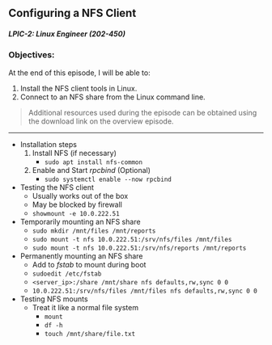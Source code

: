## Configuring a NFS Client  
##### LPIC-2: Linux Engineer (202-450)  

### Objectives:  

At the end of this episode, I will be able to:  

1. Install the NFS client tools in Linux.
2. Connect to an NFS share from the Linux command line. 

>Additional resources used during the episode can be obtained using the download link on the overview episode.  

-----------------------------------------------------------

* Installation steps
	1. Install NFS (if necessary)
		+ `sudo apt install nfs-common`
	2. Enable and Start *rpcbind* (Optional)
		+ `sudo systemctl enable --now rpcbind`
* Testing the NFS client
	+ Usually works out of the box
	+ May be blocked by firewall
	+ `showmount -e 10.0.222.51`
* Temporarily mounting an NFS share
	+ `sudo mkdir /mnt/files /mnt/reports`
	+ `sudo mount -t nfs 10.0.222.51:/srv/nfs/files /mnt/files`
	+ `sudo mount -t nfs 10.0.222.51:/srv/nfs/reports /mnt/reports`
* Permanently mounting an NFS share
	+ Add to *fstab* to mount during boot
	+ `sudoedit /etc/fstab`
	+ `<server_ip>:/share /mnt/share nfs defaults,rw,sync 0 0`
	+ `10.0.222.51:/srv/nfs/files /mnt/files nfs defaults,rw,sync 0 0`
* Testing NFS mounts
	+ Treat it like a normal file system
		- `mount`
		- `df -h`
		- `touch /mnt/share/file.txt`